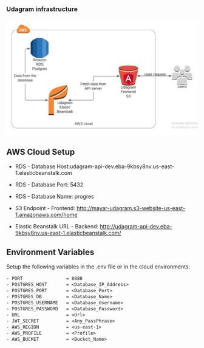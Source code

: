 ### Udagram infrastructure

![](./awsDiagram.JPG)

## AWS Cloud Setup

- RDS - Database Host:udagram-api-dev.eba-9kbsy8nv.us-east-1.elasticbeanstalk.com
- RDS - Database Port: 5432
- RDS - Database Name: progres

- S3 Endpoint - Frontend: http://mayar-udagram.s3-website-us-east-1.amazonaws.com/home

- Elastic Beanstalk URL - Backend: http://udagram-api-dev.eba-9kbsy8nv.us-east-1.elasticbeanstalk.com/

## Environment Variables

Setup the following variables in the .env file or in the cloud environments:

```
- PORT                = 8080
- POSTGRES_HOST       = <Database_IP_Address>
- POSTGRES_PORT       = <Database_Port>
- POSTGRES_DB         = <Database_Name>
- POSTGRES_USERNAME   = <Database_Username>
- POSTGRES_PASSWORD   = <Database_Password>
- URL                 = <Url>
- JWT_SECRET          = <Any_PassPhrase>
- AWS_REGION          = <us-east-1>
- AWS_PROFILE         = <Profile>
- AWS_BUCKET          = <Bucket_Name>
```
